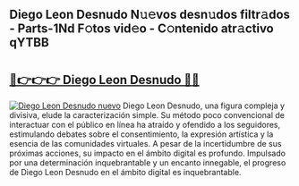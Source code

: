 ## Diego Leon Desnudo N𝚞𝚎vos desn𝚞dos filtr𝚊dos - Parts-1Nd F𝚘tos vid𝚎o - C𝚘ntenido atr𝚊ctivo qYTBB

# <h2><a href="http://mb7ytc.tromn.icu/?c=Diego+Leon+Desnudo">🔗👉👉👉 Diego Leon Desnudo 🔗🔗</a></h2>

[![Diego Leon Desnudo nuevo](https://i.imgur.com/pEAQMta.gif)](http://mb7ytc.tromn.icu/?c=Diego+Leon+Desnudo)
Diego Leon Desnudo, una figura compleja y divisiva, elude la caracterización simple. Su método poco convencional de interactuar con el público en línea ha atraído y ofendido a los seguidores, estimulando debates sobre el consentimiento, la expresión artística y la esencia de las comunidades virtuales. A pesar de la incertidumbre de sus próximas acciones, su impacto en el ámbito digital es profundo. Impulsado por una determinación inquebrantable y un encanto innegable, el progreso de Diego Leon Desnudo en el ámbito digital es inquebrantable.
